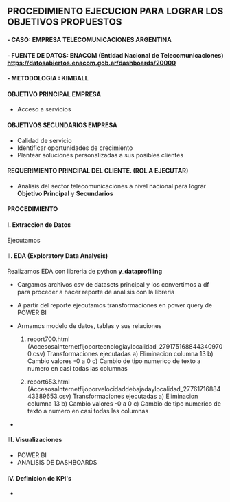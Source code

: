 ## PROCEDIMIENTO EJECUCION PARA LOGRAR LOS OBJETIVOS PROPUESTOS

#### - CASO: EMPRESA TELECOMUNICACIONES ARGENTINA

#### - FUENTE DE DATOS:  ENACOM (Entidad Nacional de Telecomunicaciones) https://datosabiertos.enacom.gob.ar/dashboards/20000

#### - METODOLOGIA : KIMBALL

#### OBJETIVO PRINCIPAL EMPRESA

- Acceso a servicios

#### OBJETIVOS SECUNDARIOS EMPRESA

- Calidad de servicio
- Identificar oportunidades de crecimiento
- Plantear soluciones personalizadas a sus posibles clientes

#### REQUERIMIENTO PRINCIPAL DEL CLIENTE. (ROL A EJECUTAR)

- Analisis del sector telecomunicaciones a nivel nacional para lograr **Objetivo Principal** y **Secundarios**

#### PROCEDIMIENTO

#### I.    Extraccion de Datos

Ejecutamos 
#### II.   EDA (Exploratory Data Analysis)

Realizamos EDA con libreria de python **y_dataprofiling**
- Cargamos archivos csv de datasets principal y los convertimos a df para proceder a hacer reporte de analisis con la libreria
- A partir del reporte ejecutamos transformaciones en power query de POWER BI
- Armamos modelo de datos, tablas y sus relaciones

  1) report700.html (AccesosaInternetfijoportecnologiaylocalidad_2791751688443409700.csv)
     Transformaciones ejecutadas
     a) Eliminacion columna 13
     b) Cambio valores -0 a 0
     c) Cambio de tipo numerico de texto a numero en casi todas las columnas

  2) report653.html (AccesosaInternetfijoporvelocidaddebajadaylocalidad_2776171688443389653.csv)
     Transformaciones ejecutadas
     a) Eliminacion columna 13
     b) Cambio valores -0 a 0
     c) Cambio de tipo numerico de texto a numero en casi todas las columnas
- 
#### III.  Visualizaciones

- POWER BI
- ANALISIS DE DASHBOARDS

#### IV.   Definicion de KPI's

- 



